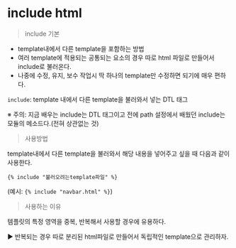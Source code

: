 # include html

> include 기본

* template내에서 다른 template을 포함하는 방법
* 여러 template에 적용되는 공통되는 요소의 경우 따로  html 파일로 만들어서 include로 불러온다.
* 나중에 수정, 유지, 보수 작업시 딱 하나의 template만 수정하면 되기에 매우 편하다.



`include`: template 내에서 다른 template을 불러와서 넣는 DTL 태그

※ 주의: 지금 배우는 include는 DTL 태그이고 전에 path 설정에서 배웠던 include는 모듈의 메소드다.(전혀 상관없는 것)     





> 사용방법

template내에서 다른 template을 불러와서 해당 내용을 넣어주고 싶을 때 다음과 같이 사용한다.

`{% include "불러오려는template파일" %}`

(예시: `{% include "navbar.html" %}`)      





> 사용하는 이유

템플릿의 특정 영역을 중복, 반복해서 사용할 경우에 유용하다. 

▶ 반복되는 경우 따로 분리된 html파일로 만들어서 독립적인 template으로 관리하자.





